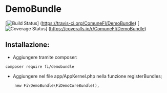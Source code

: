 DemoBundle
=============
[![Build Status](https://travis-ci.org/ComuneFI/DemoBundle.svg?branch=master)]
(https://travis-ci.org/ComuneFI/DemoBundle) [![Coverage Status](https://img.shields.io/coveralls/ComuneFI/DemoBundle.svg)] 
(https://coveralls.io/r/ComuneFI/DemoBundle)

Installazione:
-------------

- Aggiungere tramite composer:
```
composer require fi/demobundle
```
- Aggiungere nel file app/AppKernel.php nella funzione registerBundles;
```
    new Fi\DemoBundle\FiDemoCoreBundle(),
```

